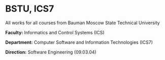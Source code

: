 # BSTU, ICS7

All works for all courses from Bauman Moscow State Technical University

**Faculty:** Informatics and Control Systems (ICS)

**Department:** Computer Software and Information Technologies (ICS7)

**Direction:** Software Engineering (09.03.04)